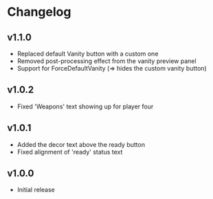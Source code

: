 # Changelog
## v1.1.0

* Replaced default Vanity button with a custom one
* Removed post-processing effect from the vanity preview panel
* Support for ForceDefaultVanity (=> hides the custom vanity button)

## v1.0.2

* Fixed 'Weapons' text showing up for player four

## v1.0.1

* Added the decor text above the ready button
* Fixed alignment of 'ready' status text

## v1.0.0

* Initial release